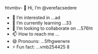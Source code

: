 htvmbv- 👋 Hi, I’m @verefacsedere
- 👀 I’m interested in ...ad
- 🌱 I’m currently learning ...33
- 💞️ I’m looking to collaborate on ...576ht
- 📫 How to reach me ...
- 😄 Pronouns: ...5fhgwerwre
- ⚡ Fun fact: ...vmb254425
8
<!---
verefacsedere/verefacsedere is a ✨ special ✨ repository because its `README.md` (this file) appears on your GitHub profile.54
You can click the Preview link to take a look at your changes.
--->
